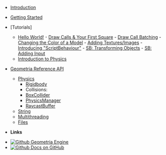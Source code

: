 * [Introduction](/)


* [Getting Started](/get-started/getting-started.md)

* [Tutorials]
 	- [Hello World!](/hello-world/hello-world.md)
 			- [Draw Calls & Your First Square](/hello-world/your-first-square.md)
 			- [Draw Call Batching](/hello-world/draw-call-batching.md)
 			- [Changing the Color of a Model](/hello-world/changing-model-color.md)
 			- [Adding Textures/Images](/hello-world/adding-textures.md)
 			- [Introducing "ScriptBehaviour"](/hello-world/introducing-scriptbehaviour.md)
 			- [SB: Transforming Objects](/hello-world/sb-transforming-objects.md)
 			- [SB: Adding Input](/hello-world/sb-add-input.md)
 	- [Introduction to Physics](/physics/introduction-to-physics.md)

* [Geometria Reference API](/api/index.md)
	- [Physics](/api/Physics/index.md)
		- [Rigidbody](/api/Physics/Rigidbody.md)
		- Collisions:
		- [BoxCollider](/api/Physics/BoxCollider.md)
		- [PhysicsManager](/api/Physics/PhysicsManager.md)
		- [RaycastBuffer](/api/Physics/PhysicsManager.md?id=raycastbuffer)
	- [String](/api/String/index.md)
	- [Multithreading](/api/Multithreading/index.md)
	- [Files](/api/Files/index.md)


- **Links**
* [![Github](https://raw.githubusercontent.com/jhildenbiddle/docsify-themeable/master/docs/assets/img/github.svg) Geometria Engine](https://github.com/Geometria-Engine/Geometria)
* [![Github](https://raw.githubusercontent.com/jhildenbiddle/docsify-themeable/master/docs/assets/img/github.svg) Docs on GitHub](https://github.com/Geometria-Engine/docs-v2)
